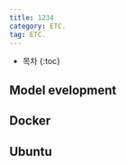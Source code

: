 ```yaml
---
title: 1234
category: ETC.
tag: ETC.
---
```










* 목차
{:toc}









## Model evelopment
## Docker
## Ubuntu

